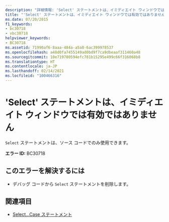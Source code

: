 ```yaml
---
description: "詳細情報: 'Select' ステートメントは、イミディエイト ウィンドウでは有効ではありません"
title: "'Select' ステートメントは、イミディエイト ウィンドウでは有効ではありません"
ms.date: 07/20/2015
f1_keywords:
- bc30718
- vbc30718
helpviewer_keywords:
- BC30718
ms.assetid: 71990af6-8aaa-484a-a5a8-6ac399978537
ms.openlocfilehash: a48d0fa7455149ad0bd9f7ca9dbeaaf311460a48
ms.sourcegitcommit: 10e719780594efc781b15295e499c66f316068b8
ms.translationtype: HT
ms.contentlocale: ja-JP
ms.lasthandoff: 02/14/2021
ms.locfileid: "100466316"
---
```

# <a name="select-statements-are-not-valid-in-the-immediate-window"></a>'Select' ステートメントは、イミディエイト ウィンドウでは有効ではありません

`Select` ステートメントは、ソース コードでのみ使用できます。  
  
 **エラー ID:** BC30718  
  
## <a name="to-correct-this-error"></a>このエラーを解決するには  
  
- デバッグ コードから `Select` ステートメントを削除します。  
  
## <a name="see-also"></a>関連項目

- [Select...Case ステートメント](../language-reference/statements/select-case-statement.md)
